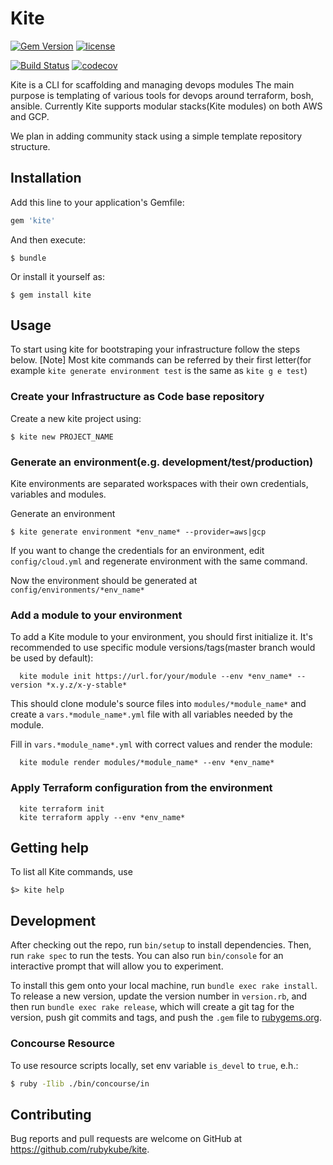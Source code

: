 # Kite

[![Gem Version](https://badge.fury.io/rb/kite.svg)](https://badge.fury.io/rb/kite)
[![license](https://img.shields.io/github/license/rubykube/kite.svg)](https://github.com/rubykube/kite/blob/master/LICENSE.md)

[![Build Status](https://travis-ci.org/rubykube/kite.svg?branch=master)](https://travis-ci.org/rubykube/kite)
[![codecov](https://codecov.io/gh/rubykube/kite/branch/master/graph/badge.svg)](https://codecov.io/gh/rubykube/kite)

Kite is a CLI for scaffolding and managing devops modules
The main purpose is templating of various tools for devops around terraform, bosh, ansible.
Currently Kite supports modular stacks(Kite modules) on both AWS and GCP.

We plan in adding community stack using a simple template repository structure.

## Installation

Add this line to your application's Gemfile:

```ruby
gem 'kite'
```

And then execute:

    $ bundle

Or install it yourself as:

    $ gem install kite

## Usage

To start using kite for bootstraping your infrastructure
follow the steps below.
[Note] Most kite commands can be referred by their first letter(for example `kite generate environment test` is the same as `kite g e test`)

### Create your Infrastructure as Code base repository

Create a new kite project using:

```
$ kite new PROJECT_NAME
```

### Generate an environment(e.g. development/test/production)

Kite environments are separated workspaces with their own credentials, variables and modules.

Generate an environment

```
$ kite generate environment *env_name* --provider=aws|gcp
```

If you want to change the credentials for an environment, edit `config/cloud.yml` and regenerate environment with the same command.

Now the environment should be generated at `config/environments/*env_name*`

### Add a module to your environment

To add a Kite module to your environment, you should first initialize it.
It's recommended to use specific module versions/tags(master branch would be used by default):

```
  kite module init https://url.for/your/module --env *env_name* --version *x.y.z/x-y-stable*
```

This should clone module's source files into `modules/*module_name*` and create a `vars.*module_name*.yml` file with all variables needed by the module.

Fill in `vars.*module_name*.yml` with correct values and render the module:

```
  kite module render modules/*module_name* --env *env_name*
```

### Apply Terraform configuration from the environment

```
  kite terraform init
  kite terraform apply --env *env_name*
```

## Getting help

To list all Kite commands, use

```shell
$> kite help
```

## Development

After checking out the repo, run `bin/setup` to install dependencies. Then, run `rake spec` to run the tests. You can also run `bin/console` for an interactive prompt that will allow you to experiment.

To install this gem onto your local machine, run `bundle exec rake install`. To release a new version, update the version number in `version.rb`, and then run `bundle exec rake release`, which will create a git tag for the version, push git commits and tags, and push the `.gem` file to [rubygems.org](https://rubygems.org).

### Concourse Resource

To use resource scripts locally, set env variable `is_devel` to `true`, e.h.:

```sh
$ ruby -Ilib ./bin/concourse/in
```

## Contributing

Bug reports and pull requests are welcome on GitHub at https://github.com/rubykube/kite.
